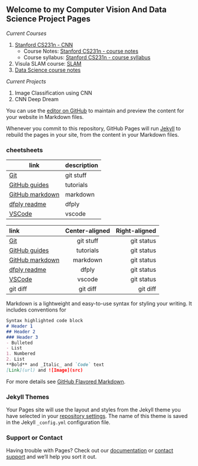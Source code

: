 ## Welcome to my Computer Vision And Data Science Project Pages

_Current Courses_
1. [Stanford CS231n - CNN](https://github.com/ucohen/cs231n)
   * Course Notes: [Stanford CS231n - course notes](http://cs231n.github.io)
   * Course syllabus: [Stanford CS231n - course syllabus](http://cs231n.stanford.edu/2016/syllabus)
2. Visula SLAM course: [SLAM](https://github.com/ucohen/SLAM)
3. [Data Science course notes](https://github.com/ucohen/courses)

_Current Projects_
1. Image Classification using CNN
2. CNN Deep Dream


You can use the [editor on GitHub](https://github.com/ucohen/ucohen.github.io/edit/master/README.md) to maintain and preview the content for your website in Markdown files.

Whenever you commit to this repository, GitHub Pages will run [Jekyll](https://jekyllrb.com/) to rebuild the pages in your site, from the content in your Markdown files.

### cheetsheets
| link                                                                                | description  |
| -----                                                                               | ------------ |
| [Git](https://www.git-tower.com/blog/git-cheat-sheet)                               | git stuff    |
| [GitHub guides](https://guides.github.com)                                          | tutorials    |
| [GitHub markdown](https://github.com/adam-p/markdown-here/wiki/Markdown-Cheatsheet) | markdown     |
| [dfply readme](https://github.com/kieferk/dfply/blob/master/README.md)              | dfply        |
| [VSCode](https://code.visualstudio.com/shortcuts/keyboard-shortcuts-linux.pdf)      | vscode       |


| link | Center-aligned | Right-aligned |
| :---         |     :---:      |          ---: |
| [Git](https://www.git-tower.com/blog/git-cheat-sheet)                               | git stuff     | git status    |
| [GitHub guides](https://guides.github.com)                                          | tutorials     | git status    |
| [GitHub markdown](https://github.com/adam-p/markdown-here/wiki/Markdown-Cheatsheet) | markdown      | git status    |
| [dfply readme](https://github.com/kieferk/dfply/blob/master/README.md)              | dfply         | git status    |
| [VSCode](https://code.visualstudio.com/shortcuts/keyboard-shortcuts-linux.pdf)      | vscode        | git status    |
| git diff     | git diff       | git diff      |

Markdown is a lightweight and easy-to-use syntax for styling your writing. It includes conventions for

```markdown
Syntax highlighted code block
# Header 1
## Header 2
### Header 3
- Bulleted
- List
1. Numbered
2. List
**Bold** and _Italic_ and `Code` text
[Link](url) and ![Image](src)
```

For more details see [GitHub Flavored Markdown](https://guides.github.com/features/mastering-markdown/).

### Jekyll Themes

Your Pages site will use the layout and styles from the Jekyll theme you have selected in your [repository settings](https://github.com/ucohen/ucohen.github.io/settings). The name of this theme is saved in the Jekyll `_config.yml` configuration file.

### Support or Contact

Having trouble with Pages? Check out our [documentation](https://help.github.com/categories/github-pages-basics/) or [contact support](https://github.com/contact) and we’ll help you sort it out.
